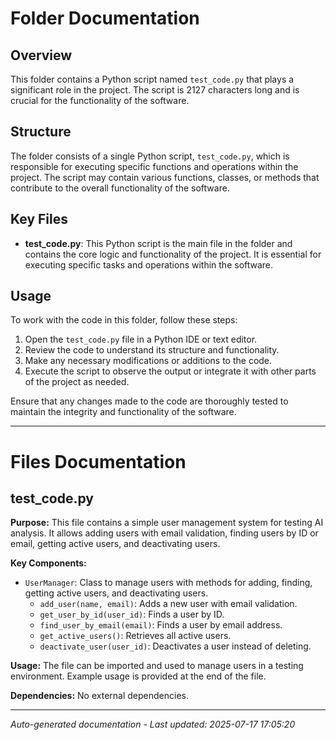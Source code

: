 # Folder Documentation

## Overview
This folder contains a Python script named `test_code.py` that plays a significant role in the project. The script is 2127 characters long and is crucial for the functionality of the software.

## Structure
The folder consists of a single Python script, `test_code.py`, which is responsible for executing specific functions and operations within the project. The script may contain various functions, classes, or methods that contribute to the overall functionality of the software.

## Key Files
- **test_code.py**: This Python script is the main file in the folder and contains the core logic and functionality of the project. It is essential for executing specific tasks and operations within the software.

## Usage
To work with the code in this folder, follow these steps:
1. Open the `test_code.py` file in a Python IDE or text editor.
2. Review the code to understand its structure and functionality.
3. Make any necessary modifications or additions to the code.
4. Execute the script to observe the output or integrate it with other parts of the project as needed.

Ensure that any changes made to the code are thoroughly tested to maintain the integrity and functionality of the software.

---

# Files Documentation

## test_code.py

**Purpose:** This file contains a simple user management system for testing AI analysis. It allows adding users with email validation, finding users by ID or email, getting active users, and deactivating users.

**Key Components:**
- `UserManager`: Class to manage users with methods for adding, finding, getting active users, and deactivating users.
  - `add_user(name, email)`: Adds a new user with email validation.
  - `get_user_by_id(user_id)`: Finds a user by ID.
  - `find_user_by_email(email)`: Finds a user by email address.
  - `get_active_users()`: Retrieves all active users.
  - `deactivate_user(user_id)`: Deactivates a user instead of deleting.

**Usage:** The file can be imported and used to manage users in a testing environment. Example usage is provided at the end of the file.

**Dependencies:** No external dependencies.

---
*Auto-generated documentation - Last updated: 2025-07-17 17:05:20*
